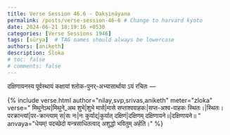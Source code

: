 ```yaml
---
title: Verse Session 46.6 - Dakṣiṇāyana
permalink: /posts/verse-session-46-6 # Change to harvard kyoto
date: 2024-06-21 18:19:16 +0530
categories: [Verse Sessions 1946]
tags: [sūrya]  # TAG names should always be lowercase
authors: [aniketh]
description: Śloka
# toc: false
# comments: false
---
```


दक्षिणायनस्य पूर्वस्थायं कक्षायां श्लोक-पुनर्-अभ्यासार्थाया ऽयं रचितः — 

<!-- Verse format -->

{% include verse.html
   author="nilay,svp,srivas,aniketh"
   meter="zloka"
   verse="
   मिथुनेऽथ|मिथुने_अथ शुभे|शुभे मासे|मासे सप्ताश्ववाहकः|सप्त-अश्व-वाहकः स्थितः।|स्थितः।
परक्रान्त्यां|पर-क्रान्त्याम् स|सः नः|नः कुर्याद्|कुर्यात् दक्षिणं|दक्षिणम् दक्षिणायने॥|दक्षिणायने॥
   "
   anvaya="धेयम्! पदच्छेदो यन्त्रसाधितत्वाद् अशुद्धो भवितुम् अर्हति।"
%}

